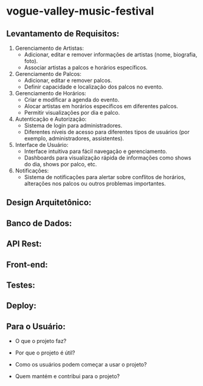 # vogue-valley-music-festival
## Levantamento de Requisitos:
1. Gerenciamento de Artistas:
   - Adicionar, editar e remover informações de artistas (nome, biografia, foto).
   - Associar artistas a palcos e horários específicos.
2. Gerenciamento de Palcos:
   - Adicionar, editar e remover palcos.
   - Definir capacidade e localização dos palcos no evento.
3. Gerenciamento de Horários:
   - Criar e modificar a agenda do evento.
   - Alocar artistas em horários específicos em diferentes palcos.
   - Permitir visualizações por dia e palco.
4. Autenticação e Autorização:
   - Sistema de login para administradores.
   - Diferentes níveis de acesso para diferentes tipos de usuários (por exemplo, administradores, assistentes).
5. Interface de Usuário:
   - Interface intuitiva para fácil navegação e gerenciamento.
   - Dashboards para visualização rápida de informações como shows do dia, shows por palco, etc.
6. Notificações:
   - Sistema de notificações para alertar sobre conflitos de horários, alterações nos palcos ou outros problemas importantes.
## Design Arquitetônico:

## Banco de Dados:

## API Rest:

## Front-end:

## Testes:

## Deploy:

## Para o Usuário:
- O que o projeto faz?

- Por que o projeto é útil?

- Como os usuários podem começar a usar o projeto?

- Quem mantém e contribui para o projeto?
